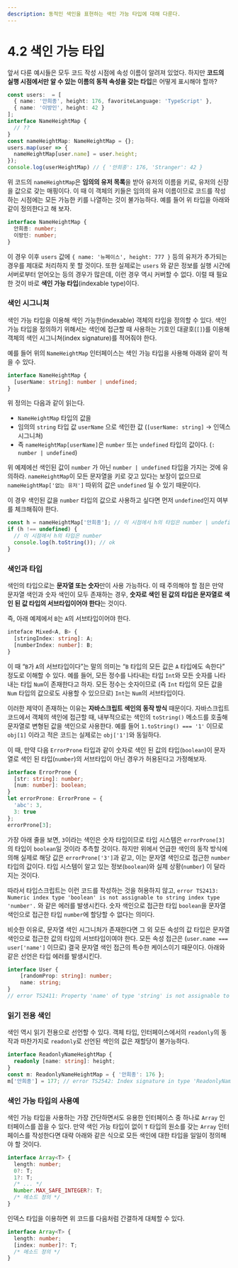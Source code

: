 ```yaml
---
description: 동적인 색인을 표현하는 색인 가능 타입에 대해 다룬다.
---
```


# 4.2 색인 가능 타입

앞서 다룬 예시들은 모두 코드 작성 시점에 속성 이름이 알려져 있었다. 하지만 **코드의 실행 시점에서만 알 수 있는 이름의 동적 속성을 갖는 타입**은 어떻게 표시해야 할까? 

```typescript
const users:  = [
  { name: '안희종', height: 176, favoriteLanguage: 'TypeScript' },
  { name: '이방인', height: 42 }
];
interface NameHeightMap {
  // ??
}
const nameHeightMap: NameHeightMap = {};
users.map(user => {
  nameHeightMap[user.name] = user.height;
});
console.log(userHeightMap) // { '안희종': 176, 'Stranger': 42 }
```

위 코드의 `nameHeightMap`은 **임의의 유저 목록**을 받아 유저의 이름을 키로, 유저의 신장을 값으로 갖는 매핑이다. 이 때 이 객체의 키들은 임의의 유저 이름이므로 코드를 작성하는 시점에는 모든 가능한 키를 나열하는 것이 불가능하다. 예를 들어 위 타입을 아래와 같이 정의한다고 해 보자.

```typescript
interface NameHeightMap {
  안희종: number;
  이방인: number;
}
```

이 경우 이후 `users` 값에 `{ name: '뉴페이스', height: 777 }` 등의 유저가 추가되는 경우를 제대로 처리하지 못 할 것이다. 또한 실제로는 `users` 와 같은 정보를 실행 시간에 서버로부터 얻어오는 등의 경우가 많은데, 이런 경우 역시 커버할 수 없다. 이럴 때 필요한 것이 바로 **색인 가능 타입**\(indexable type\)이다. 

### **색인 시그니쳐**

색인 가능 타입을 이용해 색인 가능한\(indexable\) 객체의 타입을 정의할 수 있다. 색인 가능 타입을 정의하기 위해서는 색인에 접근할 때 사용하는 기호인 대괄호\(`[]`\)를 이용해 객체의 색인 시그니쳐\(index signature\)를 적어줘야 한다.

예를 들어 위의 `NameHeightMap` 인터페이스는 색인 가능 타입을 사용해 아래와 같이 적을 수 있다.

```typescript
interface NameHeightMap {
  [userName: string]: number | undefined;
}
```

위 정의는 다음과 같이 읽는다.

* `NameHeightMap` 타입의 값을
* 임의의 `string` 타입 값 `userName` 으로 색인한 값 \(`[userName: string]`  → 인덱스 시그니쳐\)
* 즉 `nameHeightMap[userName]`은 `number` 또는 `undefined` 타입의 값이다. \(`: number | undefined`\)

위 예제에선 색인된 값이 `number` 가 아닌 `number | undefined` 타입을 가지는 것에 유의하라. `nameHeightMap`이 모든 문자열을 키로 갖고 있다는 보장이 없으므로 `nameHeightMap['없는 유저']` 따위의 값은 `undefined` 일 수 있기 때문이다.

이 경우 색인된 값을 `number` 타입의 값으로 사용하고 싶다면 먼저 `undefined`인지 여부를 체크해줘야 한다.

```typescript
const h = nameHeightMap['안희종']; // 이 시점에서 h의 타입은 number | undefined
if (h !== undefined) {
  // 이 시점에서 h의 타입은 number
  console.log(h.toString()); // ok
}
```

### **색인과 타입**

색인의 타입으로는 **문자열 또는 숫자**만이 사용 가능하다. 이 때 주의해야 할 점은 만약 문자열 색인과 숫자 색인이 모두 존재하는 경우, **숫자로 색인 된 값의 타입은 문자열로 색인 된 값 타입의 서브타입이어야 한다**는 것이다.

즉, 아래 예제에서 `B`는 `A`의 서브타입이어야 한다.

```typescript
inteface Mixed<A, B> {
  [stringIndex: string]: A;
  [numberIndex: number]: B;
}
```

이 때 “`B`가 `A`의 서브타입이다”는 말의 의미는 “`B` 타입의 모든 값은 `A` 타입에도 속한다” 정도로 이해할 수 있다. 예를 들어, 모든 정수를 나타내는 타입 `Int`와 모든 숫자를 나타내는 타입 `Num`이 존재한다고 하자. 모든 정수는 숫자이므로 \(즉 `Int` 타입의 모든 값을 `Num` 타입의 값으로도 사용할 수 있으므로\) `Int`는 `Num`의 서브타입이다.

이러한 제약이 존재하는 이유는 **자바스크립트 색인의 동작 방식** 때문이다. 자바스크립트 코드에서 객체의 색인에 접근할 때, 내부적으로는 색인의 `toString()` 메소드를 호출해 문자열로 변형된 값을 색인으로 사용한다. 예를 들어 `1.toString() === '1'` 이므로 `obj[1]` 이라고 적은 코드는 실제로는 `obj['1']`와 동일하다.

이 때, 만약 다음 `ErrorProne` 타입과 같이 숫자로 색인 된 값의 타입\(`boolean`\)이 문자열로 색인 된 타입\(`number`\)의 서브타입이 아닌 경우가 허용된다고 가정해보자.

```typescript
interface ErrorProne {
  [str: string]: number;
  [num: number]: boolean;
}
let errorProne: ErrorProne = {
  'abc': 3,
  3: true
};
errorProne[3];
```

가장 아래 줄을 보면, `3`이라는 색인은 숫자 타입이므로 타입 시스템은 `errorProne[3]`의 타입이 `boolean`일 것이라 추측할 것이다. 하지만 위에서 언급한 색인의 동작 방식에 의해 실제로 해당 값은 `errorProne['3']`과 같고, 이는 문자열 색인으로 접근한 `number` 타입의 값이다. 타입 시스템이 알고 있는 정보\(`boolean`\)와 실제 상황\(`number`\) 이 달라지는 것이다.

따라서 타입스크립트는 이런 코드를 작성하는 것을 허용하지 않고, `error TS2413: Numeric index type 'boolean' is not assignable to string index type 'number'.` 와 같은 에러를 발생시킨다. 숫자 색인으로 접근한 타입 `boolean`을 문자열 색인으로 접근한 타입 `number`에 할당할 수 없다는 의미다.

비슷한 이유로, 문자열 색인 시그니처가 존재한다면 그 외 모든 속성의 값 타입은 문자열 색인으로 접근한 값의 타입의 서브타입이여야 한다. 모든 속성 접근은 \(`user.name === user['name']` 이므로\) 결국 문자열 색인 접근의 특수한 케이스이기 때문이다. 아래와 같은 선언은 타입 에러를 발생시킨다.

```typescript
interface User {
    [randomProp: string]: number;
    name: string; 
}
// error TS2411: Property 'name' of type 'string' is not assignable to string index type 'number'.
```

### **읽기 전용 색인**

색인 역시 읽기 전용으로 선언할 수 있다. 객체 타입, 인터페이스에서의 `readonly`의 동작과 마찬가지로 `readonly`로 선언된 색인의 값은 재할당이 불가능하다.

```typescript
interface ReadonlyNameHeightMap {
  readonly [name: string]: height;
}
const m: ReadonlyNameHeightMap = { '안희종': 176 };
m['안희종'] = 177; // error TS2542: Index signature in type 'ReadonlyNameHeightMap' only permits reading.
```

### **색인 가능 타입의 사용예**

색인 가능 타입을 사용하는 가장 간단하면서도 유용한 인터페이스 중 하나로 `Array` 인터페이스를 꼽을 수 있다. 만약 색인 가능 타입이 없이 `T` 타입의 원소를 갖는 `Array` 인터페이스를 작성한다면 대략 아래와 같은 식으로 모든 색인에 대한 타입을 일일이 정의해야 할 것이다.

```typescript
interface Array<T> {
  length: number;
  0?: T;
  1?: T;
  /* ... */
  Number.MAX_SAFE_INTEGER?: T;
  /* 메소드 정의 */
} 
```

인덱스 타입을 이용하면 위 코드를 다음처럼 간결하게 대체할 수 있다.

```typescript
interface Array<T> {
  length: number;
  [index: number]?: T;
  /* 메소드 정의 */
}
```

